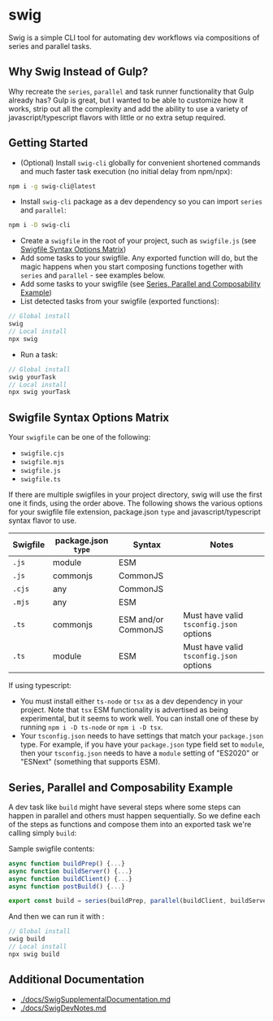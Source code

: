 # swig

Swig is a simple CLI tool for automating dev workflows via compositions of series and parallel tasks.

## Why Swig Instead of Gulp?

Why recreate the `series`, `parallel` and task runner functionality that Gulp already has? Gulp is great, but I wanted to be able to customize how it works, strip out all the complexity and add the ability to use a variety of javascript/typescript flavors with little or no extra setup required.

## Getting Started

- (Optional) Install `swig-cli` globally for convenient shortened commands and much faster task execution (no initial delay from npm/npx):
```bash
npm i -g swig-cli@latest
```
- Install `swig-cli` package as a dev dependency so you can import `series` and `parallel`:
```bash
npm i -D swig-cli
```

- Create a `swigfile` in the root of your project, such as `swigfile.js` (see [Swigfile Syntax Options Matrix](#swigfile-syntax-options-matrix))
- Add some tasks to your swigfile. Any exported function will do, but the magic happens when you start composing functions together with `series` and `parallel` - see examples below.
- Add some tasks to your swigfile (see [Series, Parallel and Composability Example](#series-parallel-and-composability-example))
- List detected tasks from your swigfile (exported functions):

```JavaScript
// Global install
swig
// Local install
npx swig
```

- Run a task:

```JavaScript
// Global install
swig yourTask
// Local install
npx swig yourTask
```

## Swigfile Syntax Options Matrix

Your `swigfile` can be one of the following:

- `swigfile.cjs`
- `swigfile.mjs`
- `swigfile.js`
- `swigfile.ts`

If there are multiple swigfiles in your project directory, swig will use the first one it finds, using the order above. The following shows the various options for your swigfile file extension, package.json `type` and javascript/typescript syntax flavor to use.

| Swigfile | package.json `type` | Syntax              | Notes |
|----------|---------------------|---------------------|-------|
| `.js`    | module              | ESM                 |       |
| `.js`    | commonjs            | CommonJS            |       |
| `.cjs`   | any                 | CommonJS            |       |
| `.mjs`   | any                 | ESM                 |       |
| `.ts`    | commonjs            | ESM and/or CommonJS | Must have valid `tsconfig.json` options |
| `.ts`    | module              | ESM                 | Must have valid `tsconfig.json` options |

If using typescript:

- You must install either `ts-node` or `tsx` as a dev dependency in your project. Note that `tsx` ESM functionality is advertised as being experimental, but it seems to work well. You can install one of these by running `npm i -D ts-node` or `npm i -D tsx`.
- Your `tsconfig.json` needs to have settings that match your `package.json` type. For example, if you have your `package.json` type field set to `module`, then your `tsconfig.json` needs to have a `module` setting of "ES2020" or "ESNext" (something that supports ESM).

## Series, Parallel and Composability Example

A dev task like `build` might have several steps where some steps can happen in parallel and others must happen sequentially. So we define each of the steps as functions and compose them into an exported task we're calling simply `build`:

Sample swigfile contents:
```JavaScript
async function buildPrep() {...}
async function buildServer() {...}
async function buildClient() {...}
async function postBuild() {...}

export const build = series(buildPrep, parallel(buildClient, buildServer), postBuild)
```

And then we can run it with :
```javascript
// Global install
swig build
// Local install
npx swig build
```

## Additional Documentation

- [./docs/SwigSupplementalDocumentation.md](./docs/SwigSupplementalDocumentation.md)
- [./docs/SwigDevNotes.md](./docs/SwigDevNotes.md)
